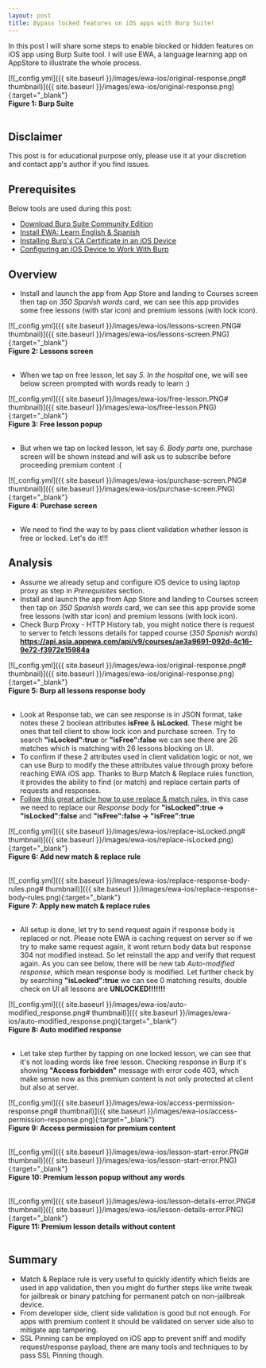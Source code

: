 ```yaml
---
layout: post
title: Bypass locked features on iOS apps with Burp Suite!
---
```


In this post I will share some steps to enable blocked or hidden features on iOS app using Burp Suite tool.
I will use EWA, a language learning app on AppStore to illustrate the whole process.

[![_config.yml]({{ site.baseurl }}/images/ewa-ios/original-response.png# thumbnail)]({{ site.baseurl }}/images/ewa-ios/original-response.png){:target="_blank"} <br/>**Figure 1: Burp Suite**<br/><br/>


## Disclaimer
This post is for educational purpose only, please use it at your discretion and contact app's author if you find issues.

## Prerequisites
Below tools are used during this post:
- [Download Burp Suite Community Edition](https://portswigger.net/burp/communitydownload)
- [Install EWA: Learn English & Spanish](https://apps.apple.com/us/app/ewa-learn-english-spanish/id1200778841)
- [Installing Burp's CA Certificate in an iOS Device](https://support.portswigger.net/customer/portal/articles/1841109-Mobile%20Set-up_iOS%20Device%20-%20Installing%20CA%20Certificate.html)
- [Configuring an iOS Device to Work With Burp](https://support.portswigger.net/customer/portal/articles/1841108-configuring-an-ios-device-to-work-with-burp)

## Overview
- Install and launch the app from App Store and landing to Courses screen then tap on _350 Spanish words_ card, we can see this app provides some free lessons (with star icon) and premium lessons (with lock icon).

[![_config.yml]({{ site.baseurl }}/images/ewa-ios/lessons-screen.PNG# thumbnail)]({{ site.baseurl }}/images/ewa-ios/lessons-screen.PNG){:target="_blank"} <br/>**Figure 2: Lessons screen**<br/><br/>

 
- When we tap on free lesson, let say _5. In the hospital_ one, we will see below screen prompted with words ready to learn :)

[![_config.yml]({{ site.baseurl }}/images/ewa-ios/free-lesson.PNG# thumbnail)]({{ site.baseurl }}/images/ewa-ios/free-lesson.PNG){:target="_blank"} <br/>**Figure 3: Free lesson popup**<br/><br/>



- But when we tap on locked lesson, let say _6. Body parts_ one, purchase screen will be shown instead and will ask us to subscribe before proceeding premium content :(

[![_config.yml]({{ site.baseurl }}/images/ewa-ios/purchase-screen.PNG# thumbnail)]({{ site.baseurl }}/images/ewa-ios/purchase-screen.PNG){:target="_blank"} <br/>**Figure 4: Purchase screen**<br/><br/>



- We need to find the way to by pass client validation whether lesson is free or locked. Let's do it!!!

## Analysis
- Assume we already setup and configure iOS device to using laptop proxy as step in *Prerequisites* section.
- Install and launch the app from App Store and landing to Courses screen then tap on _350 Spanish words_ card, we can see this app provide some free lessons (with star icon) and premium lessons (with lock icon).
- Check Burp Proxy - HTTP History tab, you might notice there is request to server to fetch lessons details for tapped course (_350 Spanish words_) **https://api.asia.appewa.com/api/v9/courses/ae3a9691-092d-4c16-9e72-f3972e15984a**

[![_config.yml]({{ site.baseurl }}/images/ewa-ios/original-response.png# thumbnail)]({{ site.baseurl }}/images/ewa-ios/original-response.png){:target="_blank"} <br/>**Figure 5: Burp all lessons response body**<br/><br/>



- Look at Response tab, we can see response is in JSON format, take notes these 2 boolean attributes **isFree** & **isLocked**. These might be ones that tell client to show lock icon and purchase screen. Try to search **"isLocked":true** or **"isFree":false** we can see there are 26 matches which is matching with 26 lessons blocking on UI.
- To confirm if these 2 attributes used in client validation logic or not, we can use Burp to modify the these attributes value through proxy before reaching EWA iOS app. Thanks to Burp Match & Replace rules function, it provides the ability to find (or match) and replace certain parts of requests and responses. 
- [Follow this great article how to use replace & match rules](https://matthewsetter.com/write-burp-suite-match-and-replace-rules/), in this case we need to replace our _Response body_ for **"isLocked":true -> "isLocked":false** and **"isFree":false -> "isFree":true**

[![_config.yml]({{ site.baseurl }}/images/ewa-ios/replace-isLocked.png# thumbnail)]({{ site.baseurl }}/images/ewa-ios/replace-isLocked.png){:target="_blank"} <br/>**Figure 6: Add new match & replace rule**<br/><br/>



[![_config.yml]({{ site.baseurl }}/images/ewa-ios/replace-response-body-rules.png# thumbnail)]({{ site.baseurl }}/images/ewa-ios/replace-response-body-rules.png){:target="_blank"} <br/>**Figure 7: Apply new match & replace rules**<br/><br/>



- All setup is done, let try to send request again if response body is replaced or not. Please note EWA is caching request on server so if we try to make same request again, it wont return body data but response 304 not modified instead. So let reinstall the app and verify that request again. As you can see below, there will be new tab _Auto-modified response_, which mean response body is modified. Let further check by by searching **"isLocked":true** we can see 0 matching results, double check on UI all lessons are **UNLOCKED!!!!!!!**

[![_config.yml]({{ site.baseurl }}/images/ewa-ios/auto-modified_response.png# thumbnail)]({{ site.baseurl }}/images/ewa-ios/auto-modified_response.png){:target="_blank"} <br/>**Figure 8: Auto modified response**<br/><br/>



- Let take step further by tapping on one locked lesson, we can see that it's not loading words like free lesson. Checking response in Burp it's showing **"Access forbidden"** message with error code 403, which make sense now as this premium content is not only protected at client but also at server.

[![_config.yml]({{ site.baseurl }}/images/ewa-ios/access-permission-response.png# thumbnail)]({{ site.baseurl }}/images/ewa-ios/access-permission-response.png){:target="_blank"} <br/>**Figure 9: Access permission for premium content**<br/><br/>



[![_config.yml]({{ site.baseurl }}/images/ewa-ios/lesson-start-error.PNG# thumbnail)]({{ site.baseurl }}/images/ewa-ios/lesson-start-error.PNG){:target="_blank"} <br/>**Figure 10: Premium lesson popup without any words**<br/><br/>



[![_config.yml]({{ site.baseurl }}/images/ewa-ios/lesson-details-error.PNG# thumbnail)]({{ site.baseurl }}/images/ewa-ios/lesson-details-error.PNG){:target="_blank"} <br/>**Figure 11: Premium lesson details without content**<br/><br/>


## Summary
- Match & Replace rule is very useful to quickly identify which fields are used in app validation, then you might do further steps like write tweak for jailbreak or binary patching for permanent patch on non-jailbreak device.
- From developer side, client side validation is good but not enough. For apps with premium content it should be validated on server side also to mitigate app tampering.
- SSL Pinning can be employed on iOS app to prevent sniff and modify request/response payload, there are many tools and techniques to by pass SSL Pinning though.


